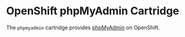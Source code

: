 # OpenShift phpMyAdmin Cartridge

The `phpmyadmin` cartridge provides [phpMyAdmin](http://www.phpmyadmin.net) on OpenShift.
